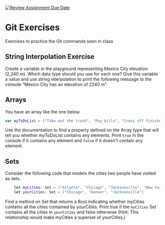 [![Review Assignment Due Date](https://classroom.github.com/assets/deadline-readme-button-24ddc0f5d75046c5622901739e7c5dd533143b0c8e959d652212380cedb1ea36.svg)](https://classroom.github.com/a/HGAANH4X)
# Git Exercises
Exercises to practice the Git commands seen in class

## String Interpolation Exercise
Create a variable in the playground representing Mexico City elevation (2,240 m). Which data type should you use for each one? Give this variable a value and use string interpolation to print the following message to the console "Mexico City has an elevation of 2240 m".

## Arrays
You have an array like the one below
```swift
var myToDoList = ["Take out the trash", "Pay bills", "Cross off finished items"]
```
 
Use the documentation to find a property defined on the Array type that will tell you whether myToDoList
contains any elements. Print `true` in the console if it contains any element and `false` if it doesn't contain any element.

## Sets
Consider the following code that models the cities two people have visited as sets.
```swift
    let myCities: Set = ["Atlanta", "Chicago", "Jacksonville", "New York", "Denver"]
    let yourCities: Set = ["Chicago", "Denver", "Jacksonville"]
```

Find a method on Set that returns a Bool indicating whether myCities contains all the cities contained by yourCities. Print true if the `myCities` Set contains all the cities in `yourCities` and false otherwise
(Hint: This relationship would make myCities a superset of yourCities.)
